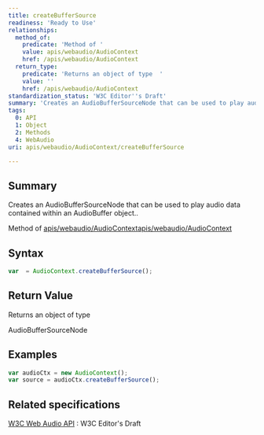 ```yaml
---
title: createBufferSource
readiness: 'Ready to Use'
relationships:
  method_of:
    predicate: 'Method of '
    value: apis/webaudio/AudioContext
    href: /apis/webaudio/AudioContext
  return_type:
    predicate: 'Returns an object of type  '
    value: ''
    href: /apis/webaudio/AudioContext
standardization_status: 'W3C Editor''s Draft'
summary: 'Creates an AudioBufferSourceNode that can be used to play audio data contained within an AudioBuffer object..'
tags:
  0: API
  1: Object
  2: Methods
  4: WebAudio
uri: apis/webaudio/AudioContext/createBufferSource

---
```

## <span>Summary</span>

Creates an AudioBufferSourceNode that can be used to play audio data contained within an AudioBuffer object..

Method of [apis/webaudio/AudioContext](/apis/webaudio/AudioContext)[apis/webaudio/AudioContext](/apis/webaudio/AudioContext)

## <span>Syntax</span>

``` js
var  = AudioContext.createBufferSource();
```

## <span>Return Value</span>

Returns an object of type<span></span>

AudioBufferSourceNode

## <span>Examples</span>

``` js
var audioCtx = new AudioContext();
var source = audioCtx.createBufferSource();
```

## <span>Related specifications</span>

[W3C Web Audio API](http://webaudio.github.io/web-audio-api/)
:   W3C Editor's Draft
